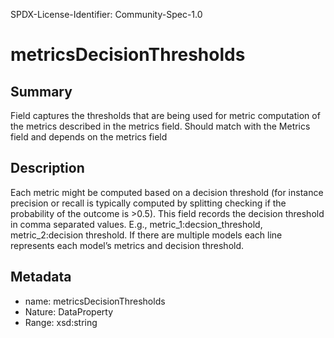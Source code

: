 SPDX-License-Identifier: Community-Spec-1.0

# metricsDecisionThresholds

## Summary

Field captures the thresholds that are being used for metric computation of the metrics described in the metrics field. Should match with the Metrics field and depends on the metrics field

## Description

Each metric might be computed based on a decision threshold (for instance precision or recall is typically computed by splitting checking if the probability of the outcome is >0.5). This field records the decision threshold in comma separated values. E.g., metric_1:decsion_threshold, metric_2:decision threshold. If there are multiple models each line represents each model’s metrics and decision threshold. 

## Metadata

- name: metricsDecisionThresholds
- Nature: DataProperty
- Range: xsd:string
